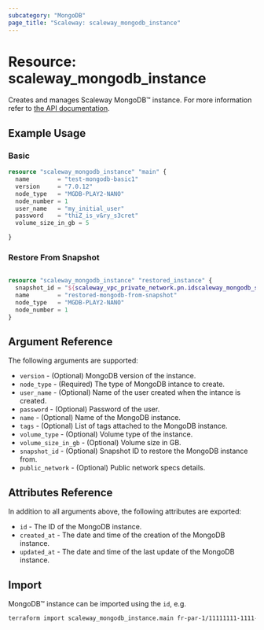 ```yaml
---
subcategory: "MongoDB"
page_title: "Scaleway: scaleway_mongodb_instance"
---
```


# Resource: scaleway_mongodb_instance

Creates and manages Scaleway MongoDB™ instance.
For more information refer to [the API documentation](https://www.scaleway.com/en/docs/managed-databases/mongodb/).

## Example Usage

### Basic

```terraform
resource "scaleway_mongodb_instance" "main" {
  name        = "test-mongodb-basic1"
  version     = "7.0.12"
  node_type   = "MGDB-PLAY2-NANO"
  node_number = 1
  user_name   = "my_initial_user"
  password    = "thiZ_is_v&ry_s3cret"
  volume_size_in_gb = 5

}
```


### Restore From Snapshot

```terraform

resource "scaleway_mongodb_instance" "restored_instance" {
  snapshot_id = "${scaleway_vpc_private_network.pn.idscaleway_mongodb_snapshot.main_snapshot.id}"
  name        = "restored-mongodb-from-snapshot"
  node_type   = "MGDB-PLAY2-NANO"
  node_number = 1
}
```

## Argument Reference

The following arguments are supported:

- `version` - (Optional) MongoDB version of the instance.
- `node_type` - (Required) The type of MongoDB intance to create.
- `user_name` - (Optional) Name of the user created when the intance is created.
- `password` - (Optional) Password of the user.
- `name` - (Optional) Name of the MongoDB instance.
- `tags` - (Optional) List of tags attached to the MongoDB instance.
- `volume_type` - (Optional) Volume type of the instance.
- `volume_size_in_gb` - (Optional) Volume size in GB.
- `snapshot_id` - (Optional) Snapshot ID to restore the MongoDB instance from.
- `public_network` - (Optional) Public network specs details.

## Attributes Reference

In addition to all arguments above, the following attributes are exported:

- `id` - The ID of the MongoDB instance.
- `created_at` - The date and time of the creation of the MongoDB instance.
- `updated_at` - The date and time of the last update of the MongoDB instance.

## Import

MongoDB™ instance can be imported using the `id`, e.g.

```bash
terraform import scaleway_mongodb_instance.main fr-par-1/11111111-1111-1111-1111-111111111111
```